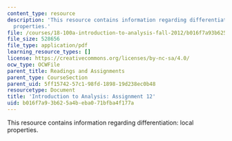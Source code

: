 ```yaml
---
content_type: resource
description: 'This resource contains information regarding differentiation: local
  properties.'
file: /courses/18-100a-introduction-to-analysis-fall-2012/b016f7a93b625a4beba071bfba4f177a_MIT18_100AF12_Assign_12.pdf
file_size: 528656
file_type: application/pdf
learning_resource_types: []
license: https://creativecommons.org/licenses/by-nc-sa/4.0/
ocw_type: OCWFile
parent_title: Readings and Assignments
parent_type: CourseSection
parent_uid: 5ff15742-57c1-98fd-1898-19d238ec0b48
resourcetype: Document
title: 'Introduction to Analysis: Assignment 12'
uid: b016f7a9-3b62-5a4b-eba0-71bfba4f177a
---
```

This resource contains information regarding differentiation: local properties.